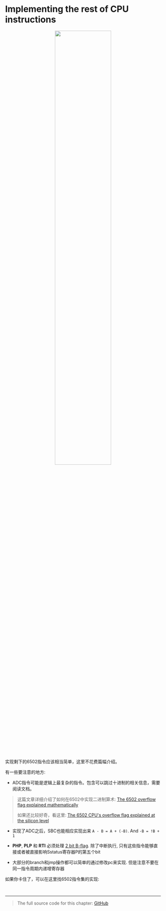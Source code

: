 # Implementing the rest of CPU instructions


 <div style="text-align:center"><img src="./images/ch3.3/image_1_how_to_draw_owl.png" width="60%"/></div>



实现剩下的6502指令应该相当简单，这里不花费篇幅介绍。

有一些要注意的地方:

* ADC指令可能是逻辑上最复杂的指令。包含可以跳过十进制的相关信息，需要阅读文档。
> 这篇文章详细介绍了如何在6502中实现二进制算术: [The 6502 overflow flag explained mathematically ](http://www.righto.com/2012/12/the-6502-overflow-flag-explained.html)
>
>如果还比较好奇，看这里: [The 6502 CPU's overflow flag explained at the silicon level ](http://www.righto.com/2013/01/a-small-part-of-6502-chip-explained.html)

* 实现了ADC之后，SBC也能相应实现出来
`A - B = A + (-B)`.
And `-B = !B + 1`

* **PHP**, **PLP** 和 **RTI** 必须处理 [2 bit B-flag](http://wiki.nesdev.com/w/index.php/Status_flags#The_B_flag). 除了中断执行, 只有这些指令能够直接或者被直接影响Sstatus寄存器P的第五个bit

* 大部分的branch和jmp操作都可以简单的通过修改pc来实现. 但是注意不要在同一指令周期内递增寄存器

如果你卡住了，可以在这里找6502指令集的实现: <link to code>

<br/>

------

> The full source code for this chapter: <a href="https://github.com/bugzmanov/nes_ebook/tree/master/code/ch3.3" target="_blank">GitHub</a>

